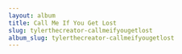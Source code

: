 ```yaml
---
layout: album
title: Call Me If You Get Lost
slug: tylerthecreator-callmeifyougetlost
album_slug: tylerthecreator-callmeifyougetlost
---
```

